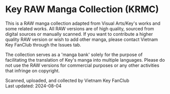 # Key RAW Manga Collection (KRMC)

This is a RAW manga collection adapted from Visual Arts/Key's works and some related works. All RAW versions are of high quality, sourced from digital sources or manually scanned. If you want to contribute a higher quality RAW version or wish to add other manga, please contact Vietnam Key FanClub through the Issues tab.

The collection serves as a 'manga bank' solely for the purpose of facilitating the translation of Key's manga into multiple languages. Please do not use the RAW versions for commercial purposes or any other activities that infringe on copyright.

Scanned, uploaded, and collected by Vietnam Key FanClub<br />Last updated: 2024-08-04